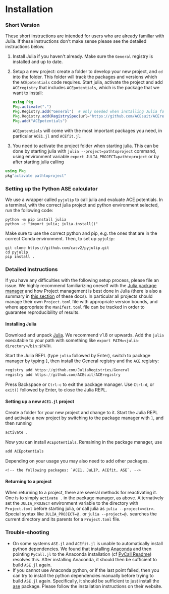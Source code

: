 
# Installation

### Short Version

These short instructions are intended for users who are already familiar with Julia. 
If these instructions don't make sense please see the detailed instructions below. 

1. Install Julia if you haven't already. Make sure the `General` registry is installed and up to date. 

2. Setup a new project: create a folder to develop your new project, and `cd` into the folder. This folder will track the packages and versions which the `ACEpotentials` code requires. Start julia, activate the project and add `ACEregistry` that includes `ACEpotentials`, which is the package that we want to install:

   ```julia
   using Pkg
   Pkg.activate(".")
   Pkg.Registry.add("General")  # only needed when installing Julia for the first time
   Pkg.Registry.add(RegistrySpec(url="https://github.com/ACEsuit/ACEregistry"))
   Pkg.add("ACEpotentials")
   ```

   `ACEpotentials` will come with the most important packages you need, in particular `ACE1.jl` and `ACEfit.jl`.

3. You need to activate the project folder when starting julia.
This can be done by starting julia with `julia --project=pathtoproject` command,
using environment variable `export JULIA_PROJECT=pathtoproject` or by after starting julia calling

```julia
using Pkg
pkg"activate pathtoproject"
```

### Setting up the Python ASE calculator

We use a wrapper called `pyjulip` to call julia and evaluate ACE potentials. In a terminal, with the correct julia project and python environment selected, run the following code:

```
python -m pip install julia
python -c "import julia; julia.install()"
```

Make sure to use the correct python and pip, e.g. the ones that are in the correct Conda environment.
Then, to set up `pyjulip`:

```
git clone https://github.com/casv2/pyjulip.git
cd pyjulip
pip install .
```


### Detailed Instructions

If you have any difficulties with the following setup process, please file an issue. We highly recommend familiarizing oneself with the [Julia package manager](https://github.com/JuliaLang/Pkg.jl) and how Project management is best done in Julia (there is also a summary in [this section](pkg.md) of these docs). In particular all projects should manage their own `Project.toml` file with appropriate version bounds, and where appropriate the `Manifest.toml` file can be tracked in order to guarantee reproducibility of results.

#### Installing Julia

Download and unpack [Julia](https://julialang.org). We recommend v1.8 or upwards. Add the `julia` executable to your path with something like `export PATH=<julia-directory>/bin:$PATH`.

Start the Julia REPL (type `julia` followed by Enter), switch to package manager by typing `]`, then install the General registry and the [`ACE` registry](https://github.com/ACEsuit/ACEregistry):
```julia
registry add https://github.com/JuliaRegistries/General
registry add https://github.com/ACEsuit/ACEregistry
```
Press Backspace or `Ctrl-c` to exit the package manager. Use `Ctrl-d`, or `exit()` followed by Enter, to close the Julia REPL.

#### Setting up a new `ACE1.jl` project

Create a folder for your new project and change to it. Start the Julia REPL and activate a new project by switching to the package manager with `]`, and then running
```julia 
activate .
```
Now you can install `ACEpotentials`. Remaining in the package manager, use
```julia
add ACEpotentials
```

Depending on your usage you may also need to add other packages. 

```@raw html
<!-- the following packages: `ACE1, JuLIP, ACEfit, ASE`. -->
```

#### Returning to a project

When returning to a project, there are several methods for reactivating it. One is to simply `activate .` in the package manager, as above. Alternatively set the `JULIA_PROJECT` environment variable to the directory with `Project.toml` before starting julia, or call julia as `julia --project=<dir>`. Special syntax like `JULIA_PROJECT=@.` or `julia --project=@.` searches the current directory and its parents for a `Project.toml` file.

### Trouble-shooting

* On some systems `ASE.jl` and `ACEfit.jl` is unable to automatically install python dependencies. We found that installing [Anaconda](https://anaconda.org) and then pointing `PyCall.jl` to the Anaconda installation (cf [PyCall Readme](https://github.com/JuliaPy/PyCall.jl)) resolves this. After installing Anaconda, it should then be sufficient to build `ASE.jl` again.
* If you cannot use Anaconda python, or if the last point failed, then you can try to install the python dependencies manually before trying to build `ASE.jl` again. Specifically, it should be sufficient to just install the [ase](https://wiki.fysik.dtu.dk/ase/) package. Please follow the installation instructions on their website.

